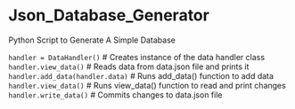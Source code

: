 # Json_Database_Generator
Python Script to Generate A Simple Database

`handler = DataHandler()`  # Creates instance of the data handler class
`handler.view_data()`  # Reads data from data.json file and prints it
`handler.add_data(handler.data)`  # Runs add_data() function to add data
`handler.view_data()`  # Runs view_data() function to read and print changes
`handler.write_data()`  # Commits changes to data.json file
